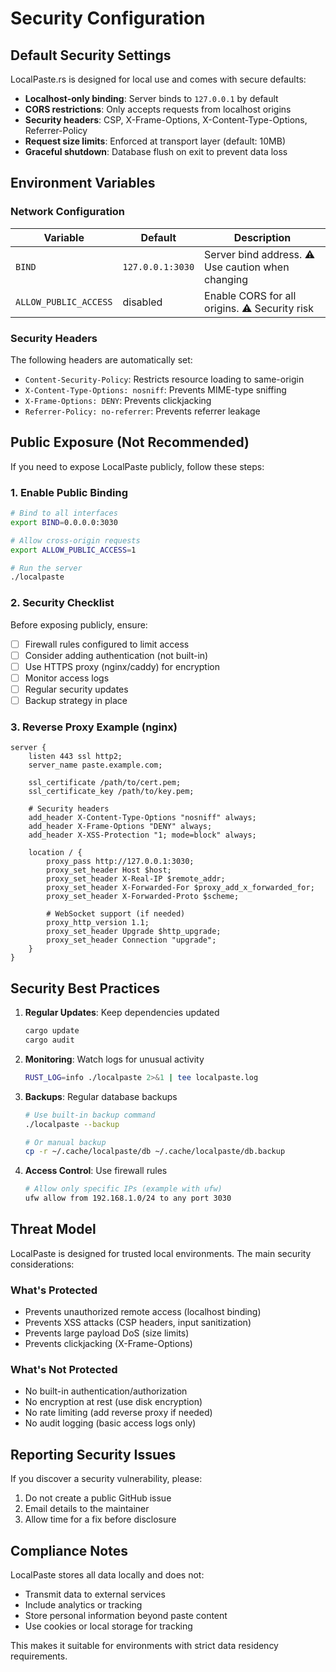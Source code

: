 # Security Configuration

## Default Security Settings

LocalPaste.rs is designed for local use and comes with secure defaults:

- **Localhost-only binding**: Server binds to `127.0.0.1` by default
- **CORS restrictions**: Only accepts requests from localhost origins
- **Security headers**: CSP, X-Frame-Options, X-Content-Type-Options, Referrer-Policy
- **Request size limits**: Enforced at transport layer (default: 10MB)
- **Graceful shutdown**: Database flush on exit to prevent data loss

## Environment Variables

### Network Configuration

| Variable              | Default          | Description                                      |
| --------------------- | ---------------- | ------------------------------------------------ |
| `BIND`                | `127.0.0.1:3030` | Server bind address. ⚠️ Use caution when changing |
| `ALLOW_PUBLIC_ACCESS` | disabled         | Enable CORS for all origins. ⚠️ Security risk     |

### Security Headers

The following headers are automatically set:

- `Content-Security-Policy`: Restricts resource loading to same-origin
- `X-Content-Type-Options: nosniff`: Prevents MIME-type sniffing
- `X-Frame-Options: DENY`: Prevents clickjacking
- `Referrer-Policy: no-referrer`: Prevents referrer leakage

## Public Exposure (Not Recommended)

If you need to expose LocalPaste publicly, follow these steps:

### 1. Enable Public Binding

```bash
# Bind to all interfaces
export BIND=0.0.0.0:3030

# Allow cross-origin requests
export ALLOW_PUBLIC_ACCESS=1

# Run the server
./localpaste
```

### 2. Security Checklist

Before exposing publicly, ensure:

- [ ] Firewall rules configured to limit access
- [ ] Consider adding authentication (not built-in)
- [ ] Use HTTPS proxy (nginx/caddy) for encryption
- [ ] Monitor access logs
- [ ] Regular security updates
- [ ] Backup strategy in place

### 3. Reverse Proxy Example (nginx)

```nginx
server {
    listen 443 ssl http2;
    server_name paste.example.com;

    ssl_certificate /path/to/cert.pem;
    ssl_certificate_key /path/to/key.pem;

    # Security headers
    add_header X-Content-Type-Options "nosniff" always;
    add_header X-Frame-Options "DENY" always;
    add_header X-XSS-Protection "1; mode=block" always;

    location / {
        proxy_pass http://127.0.0.1:3030;
        proxy_set_header Host $host;
        proxy_set_header X-Real-IP $remote_addr;
        proxy_set_header X-Forwarded-For $proxy_add_x_forwarded_for;
        proxy_set_header X-Forwarded-Proto $scheme;

        # WebSocket support (if needed)
        proxy_http_version 1.1;
        proxy_set_header Upgrade $http_upgrade;
        proxy_set_header Connection "upgrade";
    }
}
```

## Security Best Practices

1. **Regular Updates**: Keep dependencies updated

   ```bash
   cargo update
   cargo audit
   ```

2. **Monitoring**: Watch logs for unusual activity

   ```bash
   RUST_LOG=info ./localpaste 2>&1 | tee localpaste.log
   ```

3. **Backups**: Regular database backups

   ```bash
   # Use built-in backup command
   ./localpaste --backup

   # Or manual backup
   cp -r ~/.cache/localpaste/db ~/.cache/localpaste/db.backup
   ```

4. **Access Control**: Use firewall rules

   ```bash
   # Allow only specific IPs (example with ufw)
   ufw allow from 192.168.1.0/24 to any port 3030
   ```

## Threat Model

LocalPaste is designed for trusted local environments. The main security considerations:

### What's Protected

- Prevents unauthorized remote access (localhost binding)
- Prevents XSS attacks (CSP headers, input sanitization)
- Prevents large payload DoS (size limits)
- Prevents clickjacking (X-Frame-Options)

### What's Not Protected

- No built-in authentication/authorization
- No encryption at rest (use disk encryption)
- No rate limiting (add reverse proxy if needed)
- No audit logging (basic access logs only)

## Reporting Security Issues

If you discover a security vulnerability, please:

1. Do not create a public GitHub issue
2. Email details to the maintainer
3. Allow time for a fix before disclosure

## Compliance Notes

LocalPaste stores all data locally and does not:

- Transmit data to external services
- Include analytics or tracking
- Store personal information beyond paste content
- Use cookies or local storage for tracking

This makes it suitable for environments with strict data residency requirements.
